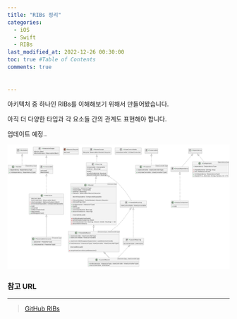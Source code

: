 ```yaml
---
title: "RIBs 정리"
categories:
  - iOS
  - Swift
  - RIBs
last_modified_at: 2022-12-26 00:30:00
toc: true #Table of Contents
comments: true


---
```


아키텍처 중 하나인 RIBs를 이해해보기 위해서 만들어봤습니다.

아직 더 다양한 타입과 각 요소들 간의 관계도 표현해야 합니다.

업데이트 예정..

![2022-12-26-RIBsClassDiagram.001](/assets/image/2022-12-26-RIBsClassDiagram.001.png)

### 참고 URL

---

> [GitHub RIBs](https://github.com/uber/RIBs)
